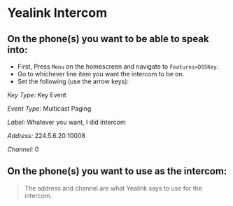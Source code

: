 # Yealink Intercom

## On the phone(s) you want to be able to speak into:

* First, Press `Menu` on the homescreen and navigate to `Features>DSSKey`.
* Go to whichever line item you want the intercom to be on.
* Set the following (use the arrow keys):

_Key Type:_ Key Event

_Event Type:_ Multicast Paging

_Label:_ Whatever you want, I did Intercom

_Address:_ 224.5.6.20:10008

_Channel:_ 0

## On the phone(s) you want to use as the intercom:

> The address and channel are what Yealink says to use for the intercom.

